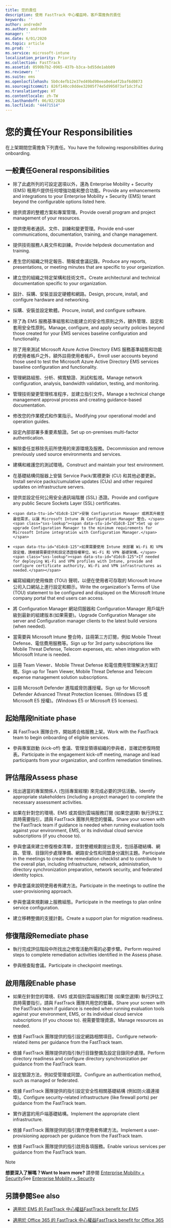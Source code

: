 ```yaml
---
title: 您的責任
description: 使用 FastTrack 中心權益時，客戶需擔負的責任
keywords: ''
author: andredm7
ms.author: andredm
manager: ''
ms.date: 6/01/2020
ms.topic: article
ms.prod: ''
ms.service: microsoft-intune
localization_priority: Priority
ms.collection: FastTrack
ms.assetid: 0590b7b2-0965-437b-b3ca-bd55de1abb09
ms.reviewer: ''
ms.suite: ems
ms.openlocfilehash: 5b0c4efb12e37ed49bd98eea0e6a4f2baf6d0873
ms.sourcegitcommit: 826f140cc0ddee32005f74e5d995073af1dc3fa2
ms.translationtype: HT
ms.contentlocale: zh-TW
ms.lasthandoff: 06/02/2020
ms.locfileid: "44471514"
---
```

# <a name="your-responsibilities"></a><span data-ttu-id="d1dc8-103">您的責任</span><span class="sxs-lookup"><span data-stu-id="d1dc8-103">Your Responsibilities</span></span>

<span data-ttu-id="d1dc8-104">在上架期間您需擔負下列責任。</span><span class="sxs-lookup"><span data-stu-id="d1dc8-104">You have the following responsibilities during onboarding.</span></span>

## <a name="general-responsibilities"></a><span data-ttu-id="d1dc8-105">一般責任</span><span class="sxs-lookup"><span data-stu-id="d1dc8-105">General responsibilities</span></span>

-   <span data-ttu-id="d1dc8-106">除了此處所列的可設定選項以外，還為 Enterprise Mobility + Security (EMS) 租用戶提供任何增強功能和整合功能。</span><span class="sxs-lookup"><span data-stu-id="d1dc8-106">Provide any enhancements and integrations to your Enterprise Mobility + Security (EMS) tenant beyond the configurable options listed here.</span></span>

-   <span data-ttu-id="d1dc8-107">提供資源的整體方案和專案管理。</span><span class="sxs-lookup"><span data-stu-id="d1dc8-107">Provide overall program and project management of your resources.</span></span>

-   <span data-ttu-id="d1dc8-108">提供使用者通訊、文件、訓練和變更管理。</span><span class="sxs-lookup"><span data-stu-id="d1dc8-108">Provide end-user communications, documentation, training, and change management.</span></span>

-   <span data-ttu-id="d1dc8-109">提供技術服務人員文件和訓練。</span><span class="sxs-lookup"><span data-stu-id="d1dc8-109">Provide helpdesk documentation and training.</span></span>

-   <span data-ttu-id="d1dc8-110">產生您的組織之特定報告、簡報或會議記錄。</span><span class="sxs-lookup"><span data-stu-id="d1dc8-110">Produce any reports, presentations, or meeting minutes that are specific to your organization.</span></span>

-   <span data-ttu-id="d1dc8-111">建立您的組織之特定架構和技術文件。</span><span class="sxs-lookup"><span data-stu-id="d1dc8-111">Create architectural and technical documentation specific to your organization.</span></span>

-   <span data-ttu-id="d1dc8-112">設計、採購、安裝並設定硬體和網路。</span><span class="sxs-lookup"><span data-stu-id="d1dc8-112">Design, procure, install, and configure hardware and networking.</span></span>

-   <span data-ttu-id="d1dc8-113">採購、安裝並設定軟體。</span><span class="sxs-lookup"><span data-stu-id="d1dc8-113">Procure, install, and configure software.</span></span>

-   <span data-ttu-id="d1dc8-114">除了為 EMS 服務基準組態和功能建立的安全性原則之外，額外管理、設定和套用安全性原則。</span><span class="sxs-lookup"><span data-stu-id="d1dc8-114">Manage, configure, and apply security policies beyond those created for your EMS services baseline configuration and functionality.</span></span>

-   <span data-ttu-id="d1dc8-115">除了用來測試 Microsoft Azure Active Directory EMS 服務基準組態和功能的使用者帳戶之外，額外註冊使用者帳戶。</span><span class="sxs-lookup"><span data-stu-id="d1dc8-115">Enroll user accounts beyond those used to test the Microsoft Azure Active Directory EMS services baseline configuration and functionality.</span></span>

-   <span data-ttu-id="d1dc8-116">管理網路組態、分析、頻寬驗證、測試和監視。</span><span class="sxs-lookup"><span data-stu-id="d1dc8-116">Manage network configuration, analysis, bandwidth validation, testing, and monitoring.</span></span>

-   <span data-ttu-id="d1dc8-117">管理技術變更管理核准程序，並建立指引文件。</span><span class="sxs-lookup"><span data-stu-id="d1dc8-117">Manage a technical change management approval process and creating guidance-based documentation.</span></span>

-   <span data-ttu-id="d1dc8-118">修改您的作業模式和作業指示。</span><span class="sxs-lookup"><span data-stu-id="d1dc8-118">Modifying your operational model and operation guides.</span></span>

-   <span data-ttu-id="d1dc8-119">設定內部部署多重要素驗證。</span><span class="sxs-lookup"><span data-stu-id="d1dc8-119">Set up on-premises multi-factor authentication.</span></span>

-   <span data-ttu-id="d1dc8-120">解除委任並移除先前所使用的來源環境及服務。</span><span class="sxs-lookup"><span data-stu-id="d1dc8-120">Decommission and remove previously used source environments and services.</span></span>

-   <span data-ttu-id="d1dc8-121">建構和維護您的測試環境。</span><span class="sxs-lookup"><span data-stu-id="d1dc8-121">Construct and maintain your test environment.</span></span>

-   <span data-ttu-id="d1dc8-122">在基礎結構伺服器上安裝 Service Pack/累積更新 (CU) 和其他必要更新。</span><span class="sxs-lookup"><span data-stu-id="d1dc8-122">Install service packs/cumulative updates (CUs) and other required updates on infrastructure servers.</span></span>

-   <span data-ttu-id="d1dc8-123">提供並設定任何公用安全通訊端階層 (SSL) 憑證。</span><span class="sxs-lookup"><span data-stu-id="d1dc8-123">Provide and configure any public Secure Sockets Layer (SSL) certificates.</span></span>

-     <span data-ttu-id="d1dc8-124">安裝 Configuration Manager 或將其升級至最低需求，以讓 Microsoft Intune 與 Configuration Manager 整合。</span><span class="sxs-lookup"><span data-stu-id="d1dc8-124">Set up or upgrade Configuration Manager to the minimum requirements for Microsoft Intune integration with Configuration Manager.</span></span>

-     <span data-ttu-id="d1dc8-125">如果需要使用 Intune 來部署 Wi-Fi 和 VPN 設定檔，請根據需要提供和設定憑證授權單位、Wi-Fi 和 VPN 基礎架構。</span><span class="sxs-lookup"><span data-stu-id="d1dc8-125">If needed for deploying Wi-Fi and VPN profiles with Intune, provide and configure certificate authority, Wi-Fi and VPN infrastructures as needed.</span></span>

-   <span data-ttu-id="d1dc8-126">編寫組織的使用條款 (TOU) 聲明，以便在使用者可存取的 Microsoft Intune 公司入口網站上進行設定和顯示。</span><span class="sxs-lookup"><span data-stu-id="d1dc8-126">Write the organization's Terms of Use (TOU) statement to be configured and displayed on the Microsoft Intune company portal that end users can access.</span></span>

-   <span data-ttu-id="d1dc8-127">將 Configuration Manager 網站伺服器和 Configuration Manager 用戶端升級到最新的組建版本(如果需要)。</span><span class="sxs-lookup"><span data-stu-id="d1dc8-127">Upgrade Configuration Manager site server and Configuration manager clients to the latest build versions (when needed).</span></span>

-   <span data-ttu-id="d1dc8-128">當需要與 Microsoft Intune 整合時，註冊第三方訂閱，例如 Mobile Threat Defense、電信費用服務等。</span><span class="sxs-lookup"><span data-stu-id="d1dc8-128">Sign up for 3rd party subscriptions like Mobile Threat Defense, Telecom expenses, etc. when integration with Microsoft Intune is needed.</span></span>

-   <span data-ttu-id="d1dc8-129">註冊 Team Viewer、Mobile Threat Defense 和電信費用管理解決方案訂閱。</span><span class="sxs-lookup"><span data-stu-id="d1dc8-129">Sign up for Team Viewer, Mobile Threat Defense and Telecom expense management solution subscriptions.</span></span>

-   <span data-ttu-id="d1dc8-130">註冊 Microsoft Defender 進階威脅防護授權。</span><span class="sxs-lookup"><span data-stu-id="d1dc8-130">Sign up for Microsoft Defender Advanced Threat Protection licenses.</span></span> <span data-ttu-id="d1dc8-131">(Windows E5 或 Microsoft E5 授權)。</span><span class="sxs-lookup"><span data-stu-id="d1dc8-131">(Windows E5 or Microsoft E5 licenses).</span></span>

## <a name="initiate-phase"></a><span data-ttu-id="d1dc8-132">起始階段</span><span class="sxs-lookup"><span data-stu-id="d1dc8-132">Initiate phase</span></span>

-   <span data-ttu-id="d1dc8-133">與 FastTrack 團隊合作，開始將合格服務上架。</span><span class="sxs-lookup"><span data-stu-id="d1dc8-133">Work with the FastTrack team to begin onboarding of eligible services.</span></span>

-   <span data-ttu-id="d1dc8-134">參與專案啟動 (kick-off) 會議、管理並領導組織的參與者，並確認修復時間表。</span><span class="sxs-lookup"><span data-stu-id="d1dc8-134">Participate in the engagement kick-off meeting, manage and lead participants from your organization, and confirm remediation timelines.</span></span>

## <a name="assess-phase"></a><span data-ttu-id="d1dc8-135">評估階段</span><span class="sxs-lookup"><span data-stu-id="d1dc8-135">Assess phase</span></span>

-   <span data-ttu-id="d1dc8-136">找出適當的專案關係人 (包括專案經理) 來完成必要的評估活動。</span><span class="sxs-lookup"><span data-stu-id="d1dc8-136">Identify appropriate stakeholders (including a project manager) to complete the necessary assessment activities.</span></span>

-   <span data-ttu-id="d1dc8-137">如果在針對您的環境、EMS 或其個別雲端服務訂閱 (如果您選擇) 執行評估工具時需要指引，請與 FastTrack 團隊共用您的螢幕。</span><span class="sxs-lookup"><span data-stu-id="d1dc8-137">Share your screen with the FastTrack team if guidance is needed when running evaluation tools against your environment, EMS, or its individual cloud service subscriptions (if you choose to).</span></span>

-   <span data-ttu-id="d1dc8-138">參與會議來建立修復檢查清單，並對整體規劃提出意見，包括基礎結構、網路、管理、目錄同步處理準備、網路安全性和同盟身分識別主題。</span><span class="sxs-lookup"><span data-stu-id="d1dc8-138">Participate in the meetings to create the remediation checklist and to contribute to the overall plan, including infrastructure, network, administration, directory synchronization preparation, network security, and federated identity topics.</span></span>

-   <span data-ttu-id="d1dc8-139">參與會議來說明使用者佈建方法。</span><span class="sxs-lookup"><span data-stu-id="d1dc8-139">Participate in the meetings to outline the user-provisioning approach.</span></span>

-   <span data-ttu-id="d1dc8-140">參與會議來規劃線上服務組態。</span><span class="sxs-lookup"><span data-stu-id="d1dc8-140">Participate in the meetings to plan online service configuration.</span></span>

-   <span data-ttu-id="d1dc8-141">建立移轉整備的支援計劃。</span><span class="sxs-lookup"><span data-stu-id="d1dc8-141">Create a support plan for migration readiness.</span></span>

## <a name="remediate-phase"></a><span data-ttu-id="d1dc8-142">修復階段</span><span class="sxs-lookup"><span data-stu-id="d1dc8-142">Remediate phase</span></span>

-   <span data-ttu-id="d1dc8-143">執行完成評估階段中所找出之修復活動所需的必要步驟。</span><span class="sxs-lookup"><span data-stu-id="d1dc8-143">Perform required steps to complete remediation activities identified in the Assess phase.</span></span>

-   <span data-ttu-id="d1dc8-144">參與檢查點會議。</span><span class="sxs-lookup"><span data-stu-id="d1dc8-144">Participate in checkpoint meetings.</span></span>

## <a name="enable-phase"></a><span data-ttu-id="d1dc8-145">啟用階段</span><span class="sxs-lookup"><span data-stu-id="d1dc8-145">Enable phase</span></span>

-   <span data-ttu-id="d1dc8-146">如果在針對您的環境、EMS 或其個別雲端服務訂閱 (如果您選擇) 執行評估工具時需要指引，請與 FastTrack 團隊共用您的螢幕。</span><span class="sxs-lookup"><span data-stu-id="d1dc8-146">Share your screen with the FastTrack team if guidance is needed when running evaluation tools against your environment, EMS, or its individual cloud service subscriptions (if you choose to).</span></span> <span data-ttu-id="d1dc8-147">視需要管理資源。</span><span class="sxs-lookup"><span data-stu-id="d1dc8-147">Manage resources as needed.</span></span>

-   <span data-ttu-id="d1dc8-148">依據 FastTrack 團隊提供的指引設定網路相關項目。</span><span class="sxs-lookup"><span data-stu-id="d1dc8-148">Configure network-related items per guidance from the FastTrack team.</span></span>

-   <span data-ttu-id="d1dc8-149">依據 FastTrack 團隊提供的指引執行目錄整備及設定目錄同步處理。</span><span class="sxs-lookup"><span data-stu-id="d1dc8-149">Perform directory readiness and configure directory synchronization per guidance from the FastTrack team.</span></span>

-   <span data-ttu-id="d1dc8-150">設定驗證方法，例如受管理或同盟。</span><span class="sxs-lookup"><span data-stu-id="d1dc8-150">Configure an authentication method, such as managed or federated.</span></span> 

-   <span data-ttu-id="d1dc8-151">依據 FastTrack 團隊提供的指引設定安全性相關基礎結構 (例如防火牆連接埠)。</span><span class="sxs-lookup"><span data-stu-id="d1dc8-151">Configure security-related infrastructure (like firewall ports) per guidance from the FastTrack team.</span></span>

-   <span data-ttu-id="d1dc8-152">實作適當的用戶端基礎結構。</span><span class="sxs-lookup"><span data-stu-id="d1dc8-152">Implement the appropriate client infrastructure.</span></span>

-   <span data-ttu-id="d1dc8-153">依據 FastTrack 團隊提供的指引實作使用者佈建方法。</span><span class="sxs-lookup"><span data-stu-id="d1dc8-153">Implement a user-provisioning approach per guidance from the FastTrack team.</span></span>

-   <span data-ttu-id="d1dc8-154">依據 FastTrack 團隊提供的指引啟用各項服務。</span><span class="sxs-lookup"><span data-stu-id="d1dc8-154">Enable various services per guidance from the FastTrack team.</span></span>

> [!NOTE]
> <span data-ttu-id="d1dc8-155">**想要深入了解嗎？**</span><span class="sxs-lookup"><span data-stu-id="d1dc8-155">**Want to learn more?**</span></span> <span data-ttu-id="d1dc8-156">請參閱 [Enterprise Mobility + Security](https://www.microsoft.com/cloud-platform/enterprise-mobility)</span><span class="sxs-lookup"><span data-stu-id="d1dc8-156">See [Enterprise Mobility + Security](https://www.microsoft.com/cloud-platform/enterprise-mobility)</span></span>

## <a name="see-also"></a><span data-ttu-id="d1dc8-157">另請參閱</span><span class="sxs-lookup"><span data-stu-id="d1dc8-157">See also</span></span>

- [<span data-ttu-id="d1dc8-158">適用於 EMS 的 FastTrack 中心權益</span><span class="sxs-lookup"><span data-stu-id="d1dc8-158">FastTrack benefit for EMS</span></span>](EMS-fasttrack-benefit-for-EMS.md)

- [<span data-ttu-id="d1dc8-159">適用於 Office 365 的 FastTrack 中心權益</span><span class="sxs-lookup"><span data-stu-id="d1dc8-159">FastTrack benefit for Office 365</span></span>](O365-fasttrack-benefit-for-office-365.md)

